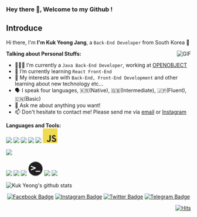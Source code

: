 ### Hey there 👋, Welcome to my Github !

## Introduce

Hi there, I'm **I'm Kuk Yeong Jang**,  a `Back-End Developer` from South Korea 🚀 <br>

<img align="right" alt="GIF" src="https://media1.tenor.com/images/841aeb9f113999616d097b414c539dfd/tenor.gif?itemid=5368357" />

**Talking about Personal Stuffs:**
- 👨🏻‍💻 I’m currently a `Java Back-End Developer`, working at [OPENOBJECT](http://openobject.net/)
- 🌱 I’m currently learning `React Front-End`
- 🤔 My interests are with `Back-End, Front-End Development` and other learning about new technology etc...
- 🗣 I speak four languages, 🇰🇷(Native), 🇬🇧(Intermediate), 🇯🇵(Fluent), 🇨🇳(Basic) 
- 💬 Ask me about anything you want!
- 📫 Don't hesitate to contact me! Please send me via [email](mailto:hynix_1@hynixlabs.com) or [Instagram](https://www.instagram.com/superkinggod)



**Languages and Tools:**  
<code><img height="40" src="https://www.iconfinder.com/data/icons/logos-and-brands/512/181_Java_logo_logos-512.png"></code>
<code><img height="40" src="https://miro.medium.com/max/856/1*O68LbDvD5Dcsnez73M7v4Q.png"></code>
<code><img height="40" src="https://cdn0.iconfinder.com/data/icons/most-usable-logos/120/Android-512.png"></code>
<code><img height="40" src="https://devicons.github.io/devicon/devicon.git/icons/html5/html5-original-wordmark.svg"></code>
<code><img height="40" src="https://devicons.github.io/devicon/devicon.git/icons/css3/css3-original-wordmark.svg"></code>
<code><img height="40" src="https://raw.githubusercontent.com/github/explore/80688e429a7d4ef2fca1e82350fe8e3517d3494d/topics/javascript/javascript.png"></code>


<code><img height="40" src="https://devicons.github.io/devicon/devicon.git/icons/mysql/mysql-original-wordmark.svg"></code>

<code><img height="40" src="https://upload.wikimedia.org/wikipedia/commons/thumb/3/3f/Git_icon.svg/1200px-Git_icon.svg.png"></code>
<code><img height="40" src="https://www.iconfinder.com/data/icons/logos-and-brands/512/97_Docker_logo_logos-512.png"></code>
<code><img height="40" src="https://kubernetes.io/images/favicon.png"></code>
<code><img height="40" src="https://raw.githubusercontent.com/github/explore/80688e429a7d4ef2fca1e82350fe8e3517d3494d/topics/terminal/terminal.png"></code>
<code><img height="40" src="https://www.vectorlogo.zone/logos/jenkins/jenkins-icon.svg"></code>
<code><img height="40" src="https://miro.medium.com/max/1084/1*L8UwJymGdpTh-jSXhDZO6g.png"></code>


![Kuk Yeong's github stats](https://github-readme-stats.vercel.app/api?username=HYNIX-Jang&show_icons=true)

<div align="center">

[![Facebook Badge](https://img.shields.io/badge/-Facebook-1877f2?style=flat&logo=facebook&logoColor=white&link=https://www.facebook.com/hynixJKY)](https://www.facebook.com/hynixJKY) 
[![Instagram Badge](https://img.shields.io/badge/-Instagram-E1306C?style=flat&logo=instagram&logoColor=white&link=https://www.instagram.com/superkinggod)](https://www.instagram.com/superkinggod) 
[![Twitter Badge](https://img.shields.io/badge/-Twitter-1DA1F2?style=flat&logo=twitter&logoColor=white&link=https://www.twitter.com/hynix_525)](https://www.twitter.com/hynix_525) 
[![Telegram Badge](https://img.shields.io/badge/-Telegram-0088cc?style=flat-square&logo=Telegram&logoColor=white&link=https://t.me/hynix_1)](https://t.me/hynix_1)

</div>


<div align="right">

[![Hits](https://hits.seeyoufarm.com/api/count/incr/badge.svg?url=https%3A%2F%2Fgithub.com%2Fhynix-jang&count_bg=%2379C83D&title_bg=%23555555&icon=&icon_color=%23E7E7E7&title=hits&edge_flat=false)](https://hits.seeyoufarm.com)
</div>

